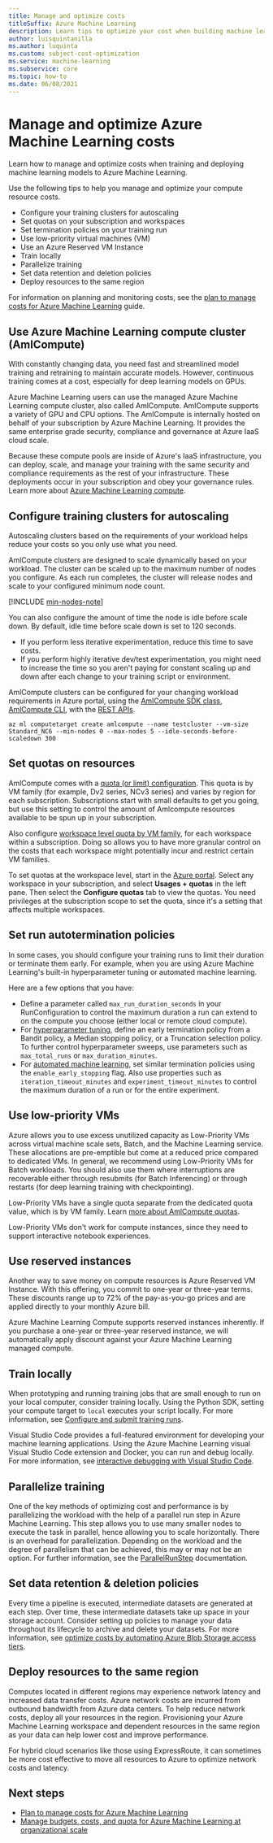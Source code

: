 ```yaml
---
title: Manage and optimize costs
titleSuffix: Azure Machine Learning
description: Learn tips to optimize your cost when building machine learning models in Azure Machine Learning
author: luisquintanilla
ms.author: luquinta
ms.custom: subject-cost-optimization
ms.service: machine-learning
ms.subservice: core
ms.topic: how-to
ms.date: 06/08/2021
---
```


# Manage and optimize Azure Machine Learning costs

Learn how to manage and optimize costs when training and deploying machine learning models to Azure Machine Learning.

Use the following tips to help you manage and optimize your compute resource costs.

- Configure your training clusters for autoscaling
- Set quotas on your subscription and workspaces
- Set termination policies on your training run
- Use low-priority virtual machines (VM)
- Use an Azure Reserved VM Instance
- Train locally
- Parallelize training
- Set data retention and deletion policies
- Deploy resources to the same region

For information on planning and monitoring costs, see the [plan to manage costs for Azure Machine Learning](concept-plan-manage-cost.md) guide.

## Use Azure Machine Learning compute cluster (AmlCompute)

With constantly changing data, you need fast and streamlined model training and retraining to maintain accurate models. However, continuous training comes at a cost, especially for deep learning models on GPUs. 

Azure Machine Learning users can use the managed Azure Machine Learning compute cluster, also called AmlCompute. AmlCompute supports a variety of GPU and CPU options. The AmlCompute is internally hosted on behalf of your subscription by Azure Machine Learning. It provides the same enterprise grade security, compliance and governance at Azure IaaS cloud scale.

Because these compute pools are inside of Azure's IaaS infrastructure, you can deploy, scale, and manage your training with the same security and compliance requirements as the rest of your infrastructure.  These deployments occur in your subscription and obey your governance rules. Learn more about [Azure Machine Learning compute](how-to-create-attach-compute-cluster.md).

## Configure training clusters for autoscaling

Autoscaling clusters based on the requirements of your workload helps reduce your costs so you only use what you need.

AmlCompute clusters are designed to scale dynamically based on your workload. The cluster can be scaled up to the maximum number of nodes you configure. As each run completes, the cluster will release nodes and scale to your configured minimum node count.

[!INCLUDE [min-nodes-note](../../includes/machine-learning-min-nodes.md)]

You can also configure the amount of time the node is idle before scale down. By default, idle time before scale down is set to 120 seconds.

+ If you perform less iterative experimentation, reduce this time to save costs.
+ If you perform highly iterative dev/test experimentation, you might need to increase the time so you aren't paying for constant scaling up and down after each change to your training script or environment.

AmlCompute clusters can be configured for your changing workload requirements in Azure portal, using the [AmlCompute SDK class](/python/api/azureml-core/azureml.core.compute.amlcompute.amlcompute), [AmlCompute CLI](/cli/azure/ml/computetarget/create#az_ml_computetarget_create_amlcompute), with the [REST APIs](https://github.com/Azure/azure-rest-api-specs/tree/master/specification/machinelearningservices/resource-manager/Microsoft.MachineLearningServices/stable).

```azurecli
az ml computetarget create amlcompute --name testcluster --vm-size Standard_NC6 --min-nodes 0 --max-nodes 5 --idle-seconds-before-scaledown 300
```

## Set quotas on resources

AmlCompute comes with a [quota (or limit) configuration](how-to-manage-quotas.md#azure-machine-learning-compute). This quota is by VM family (for example, Dv2 series, NCv3 series) and varies by region for each subscription. Subscriptions start with small defaults to get you going, but use this setting to control the amount of Amlcompute resources available to be spun up in your subscription. 

Also configure [workspace level quota by VM family](how-to-manage-quotas.md#workspace-level-quotas), for each workspace within a subscription. Doing so allows you to have more granular control on the costs that each workspace might potentially incur and restrict certain VM families. 

To set quotas at the workspace level, start in the [Azure portal](https://portal.azure.com).  Select any workspace in your subscription, and select **Usages + quotas** in the left pane. Then select the **Configure quotas** tab to view the quotas. You need privileges at the subscription scope to set the quota, since it's a setting that affects multiple workspaces.

## Set run autotermination policies 

In some cases, you should configure your training runs to limit their duration or terminate them early. For example, when you are using Azure Machine Learning's built-in hyperparameter tuning or automated machine learning.

Here are a few options that you have:
* Define a parameter called `max_run_duration_seconds` in your RunConfiguration to control the maximum duration a run can extend to on the compute you choose (either local or remote cloud compute).
* For [hyperparameter tuning](how-to-tune-hyperparameters.md#early-termination), define an early termination policy from a Bandit policy, a Median stopping policy, or a Truncation selection policy. To further control hyperparameter sweeps, use parameters such as `max_total_runs` or `max_duration_minutes`.
* For [automated machine learning](how-to-configure-auto-train.md#exit), set similar termination policies using the  `enable_early_stopping` flag. Also use properties such as `iteration_timeout_minutes` and `experiment_timeout_minutes` to control the maximum duration of a run or for the entire experiment.

## <a id="low-pri-vm"></a> Use low-priority VMs

Azure allows you to use excess unutilized capacity as Low-Priority VMs across virtual machine scale sets, Batch, and the Machine Learning service. These allocations are pre-emptible but come at a reduced price compared to dedicated VMs. In general, we recommend using Low-Priority VMs for Batch workloads. You should also use them where interruptions are recoverable either through resubmits (for Batch Inferencing) or through restarts (for deep learning training with checkpointing).

Low-Priority VMs have a single quota separate from the dedicated quota value, which is by VM family. Learn [more about AmlCompute quotas](how-to-manage-quotas.md).

 Low-Priority VMs don't work for compute instances, since they need to support interactive notebook experiences.

## Use reserved instances

Another way to save money on compute resources is Azure Reserved VM Instance. With this offering, you commit to one-year or three-year terms. These discounts range up to 72% of the pay-as-you-go prices and are applied directly to your monthly Azure bill.

Azure Machine Learning Compute supports reserved instances inherently. If you purchase a one-year or three-year reserved instance, we will automatically apply discount against your Azure Machine Learning managed compute.

## Train locally

When prototyping and running training jobs that are small enough to run on your local computer, consider training locally. Using the Python SDK, setting your compute target to `local` executes your script locally. For more information, see [Configure and submit training runs](how-to-set-up-training-targets.md#select-a-compute-target).

Visual Studio Code provides a full-featured environment for developing your machine learning applications. Using the Azure Machine Learning visual Visual Studio Code extension and Docker, you can run and debug locally. For more information, see [interactive debugging with Visual Studio Code](how-to-debug-visual-studio-code.md).

## Parallelize training

One of the key methods of optimizing cost and performance is by parallelizing the workload with the help of a parallel run step in Azure Machine Learning. This step allows you to use many smaller nodes to execute the task in parallel, hence allowing you to scale horizontally. There is an overhead for parallelization. Depending on the workload and the degree of parallelism that can be achieved, this may or may not be an option. For further information, see the [ParallelRunStep](xref:azureml.contrib.pipeline.steps.ParallelRunStep) documentation.

## Set data retention & deletion policies

Every time a pipeline is executed, intermediate datasets are generated at each step. Over time, these intermediate datasets take up space in your storage account. Consider setting up policies to manage your data throughout its lifecycle to archive and delete your datasets. For more information, see [optimize costs by automating Azure Blob Storage access tiers](/storage/blobs/storage-lifecycle-management-concepts.md).

## Deploy resources to the same region

Computes located in different regions may experience network latency and increased data transfer costs. Azure network costs are incurred from outbound bandwidth from Azure data centers. To help reduce network costs, deploy all your resources in the region. Provisioning your Azure Machine Learning workspace and dependent resources in the same region as your data can help lower cost and improve performance.

For hybrid cloud scenarios like those using ExpressRoute, it can sometimes be more cost effective to move all resources to Azure to optimize network costs and latency.

## Next steps

- [Plan to manage costs for Azure Machine Learning](concept-plan-manage-cost.md)
- [Manage budgets, costs, and quota for Azure Machine Learning at organizational scale](/azure/cloud-adoption-framework/ready/azure-best-practices/optimize-ai-machine-learning-cost)